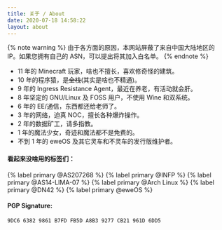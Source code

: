 ```yaml
---
title: 关于 / About
date: 2020-07-18 14:58:22
layout: about
---
```

{% note warning %}
由于各方面的原因，本网站屏蔽了来自中国大陆地区的 IP。如果您拥有自己的 ASN，可以提出将其加入白名单。
{% endnote %}

- 11 年的 Minecraft 玩家，啥也不擅长，喜欢修奇怪的建筑。
- 10 年的程序猿，是~~全栈~~(其实是啥也不精通)。
- 9 年的 Ingress Resistance Agent，最近在养老，有活动就会肝。
- 8 年坚定的 GNU/Linux 及 FOSS 用户，不使用 Wine 和双系统。
- 6 年的 EE/通信，东西都还给老师了。
- 3 年的网络，迫真 NOC，擅长各种爆炸操作。
- 2 年的数据矿工，请多指教。
- 1 年的魔法少女，奇迹和魔法都不是免费的。
- 不到 1 年的 eweOS 及其它灵车和不灵车的发行版维护者。

#### 看起来没啥用的标签们：

{% label primary @AS207268 %} {% label primary @INFP %} {% label primary @AS14-LIMA-07 %} {% label primary @Arch Linux %} {% label primary @DN42 %} {% label primary @eweOS %}

#### PGP Signature:
```
9DC6 6382 9861 B7FD FB5D A8B3 9277 CB21 961D 6DD5
```
